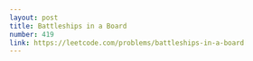 ```yaml
---
layout: post
title: Battleships in a Board
number: 419
link: https://leetcode.com/problems/battleships-in-a-board
---
```

